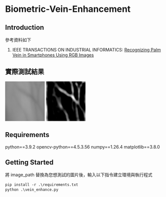 # Biometric-Vein-Enhancement

## Introduction
參考資料如下
1. IEEE TRANSACTIONS ON INDUSTRIAL INFORMATICS: [Recognizing Palm Vein in Smartphones Using RGB Images](https://ieeexplore.ieee.org/document/9648012)

## 實際測試結果

![輸入](image/input.png) ![輸出](image/enhanced.png)

## Requirements

python==3.9.2
opencv-python==4.5.3.56
numpy==1.26.4
matplotlib==3.8.0

## Getting Started
將 image_path 替換為您想測試的圖片後，輸入以下指令建立環境與執行程式
```
pip install -r .\requirements.txt
python .\vein_enhance.py 
```
